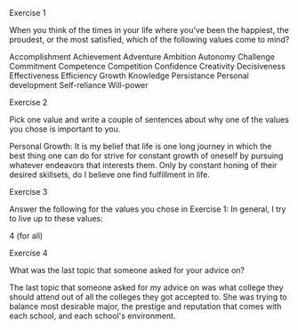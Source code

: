 Exercise 1

When you think of the times in your life where you’ve been the happiest, the proudest, or the most satisfied, which of the following values come to mind?

Accomplishment Achievement Adventure Ambition Autonomy Challenge Commitment Competence Competition Confidence Creativity Decisiveness Effectiveness Efficiency Growth Knowledge Persistance Personal development Self-reliance Will-power

Exercise 2

Pick one value and write a couple of sentences about why one of the values you chose is important to you.

Personal Growth: It is my belief that life is one long journey in which the best thing one can do for strive for constant growth of oneself by pursuing whatever endeavors that interests them. Only by constant honing of their desired skillsets, do I believe one find fulfillment in life.

Exercise 3

Answer the following for the values you chose in Exercise 1: In general, I try to live up to these values:

4 (for all)

Exercise 4

What was the last topic that someone asked for your advice on?

The last topic that someone asked for my advice on was what college they should attend out of all the colleges they got accepted to. She was trying to balance most desirable major, the prestige and reputation that comes with each school, and each school's environment.